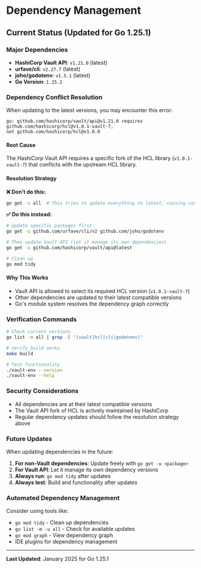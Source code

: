 # Dependency Management

## Current Status (Updated for Go 1.25.1)

### Major Dependencies
- **HashiCorp Vault API**: `v1.21.0` (latest)
- **urfave/cli**: `v2.27.7` (latest) 
- **joho/godotenv**: `v1.5.1` (latest)
- **Go Version**: `1.25.1`

### Dependency Conflict Resolution

When updating to the latest versions, you may encounter this error:
```
go: github.com/hashicorp/vault/api@v1.21.0 requires github.com/hashicorp/hcl@v1.0.1-vault-7, 
not github.com/hashicorp/hcl@v1.0.0
```

#### Root Cause
The HashiCorp Vault API requires a specific fork of the HCL library (`v1.0.1-vault-7`) that conflicts with the upstream HCL library.

#### Resolution Strategy

**❌ Don't do this:**
```bash
go get -u all  # This tries to update everything to latest, causing conflicts
```

**✅ Do this instead:**
```bash
# Update specific packages first
go get -u github.com/urfave/cli/v2 github.com/joho/godotenv

# Then update Vault API (let it manage its own dependencies)
go get -u github.com/hashicorp/vault/api@latest

# Clean up
go mod tidy
```

#### Why This Works
- Vault API is allowed to select its required HCL version (`v1.0.1-vault-7`)
- Other dependencies are updated to their latest compatible versions
- Go's module system resolves the dependency graph correctly

### Verification Commands

```bash
# Check current versions
go list -m all | grep -E "(vault|hcl|cli|godotenv)"

# Verify build works
make build

# Test functionality
./vault-env --version
./vault-env --help
```

### Security Considerations

- All dependencies are at their latest compatible versions
- The Vault API fork of HCL is actively maintained by HashiCorp
- Regular dependency updates should follow the resolution strategy above

### Future Updates

When updating dependencies in the future:

1. **For non-Vault dependencies**: Update freely with `go get -u <package>`
2. **For Vault API**: Let it manage its own dependency versions
3. **Always run**: `go mod tidy` after updates
4. **Always test**: Build and functionality after updates

### Automated Dependency Management

Consider using tools like:
- `go mod tidy` - Clean up dependencies
- `go list -m -u all` - Check for available updates  
- `go mod graph` - View dependency graph
- IDE plugins for dependency management

---

**Last Updated**: January 2025 for Go 1.25.1